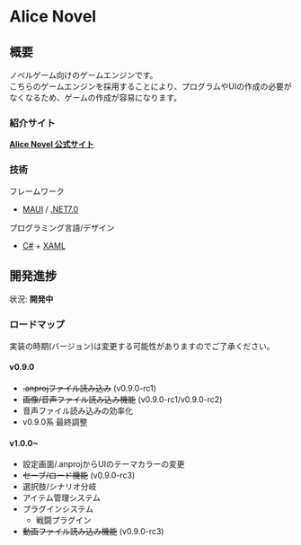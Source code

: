 # Alice Novel

## 概要
ノベルゲーム向けのゲームエンジンです。<br />
こちらのゲームエンジンを採用することにより、プログラムやUIの作成の必要がなくなるため、ゲームの作成が容易になります。<br />

### 紹介サイト
**[Alice Novel 公式サイト](https://alicenovel.web.app "Alice Novel で世界をより楽しく")**<br />

### 技術
フレームワーク<br />
- [MAUI] / [.NET7.0]

プログラミング言語/デザイン<br />
- [C#] + [XAML]

[MAUI]: https://dotnet.microsoft.com/ja-jp/apps/maui ".NET MAUI"
[.NET7.0]: https://dotnet.microsoft.com/ja-jp/ ".NET"
[C#]: https://learn.microsoft.com/ja-jp/dotnet/csharp/ "C#ドキュメント"
[xaml]: https://learn.microsoft.com/ja-jp/dotnet/maui/xaml/ ".NET MAUI XAMLドキュメント"

## 開発進捗
状況: **開発中**<br />

### ロードマップ
実装の時期(バージョン)は変更する可能性がありますのでご了承ください。<br />

#### v0.9.0
- ~~.anprojファイル読み込み~~ (v0.9.0-rc1)
- ~~画像/音声ファイル読み込み機能~~ (v0.9.0-rc1/v0.9.0-rc2)
- 音声ファイル読み込みの効率化
- v0.9.0系 最終調整

#### v1.0.0~
- 設定画面/.anprojからUIのテーマカラーの変更
- ~~セーブ/ロード機能~~ (v0.9.0-rc3)
- 選択肢/シナリオ分岐
- アイテム管理システム
- プラグインシステム
  - 戦闘プラグイン
- ~~動画ファイル読み込み機能~~ (v0.9.0-rc3)
